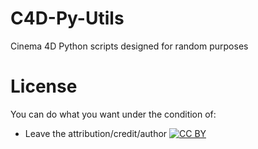 C4D-Py-Utils
============

Cinema 4D Python scripts designed for random purposes

License
=======
You can do what you want under the condition of:
 - Leave the attribution/credit/author
[![CC BY](http://i.creativecommons.org/l/by/3.0/88x31.png)](https://creativecommons.org/licenses/by/3.0/)
